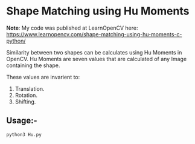 # Shape Matching using Hu Moments
**Note**: My code was published at LearnOpenCV here: https://www.learnopencv.com/shape-matching-using-hu-moments-c-python/

Similarity between two shapes can be calculates using Hu Moments in OpenCV. Hu Moments are seven values that are calculated of any Image containing the shape.  

These values are invarient to:

  1. Translation.  
  2. Rotation.  
  3. Shifting.   

## Usage:-  
  `python3 Hu.py`
